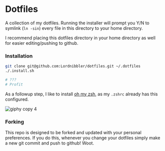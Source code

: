 # Dotfiles

A collection of my dotfiles. Running the installer will prompt you Y/N to symlink (`ln -sin`) every file in this directory to your home directory.

I recommend placing this dotfiles directory in your home directory as well for easier editing/pushing to github.

### Installation

```sh
git clone git@github.com:Lordnibbler/dotfiles.git ~/.dotfiles
./.install.sh

# ???
# Profit
```

As a followup step, I like to install [oh my zsh](https://github.com/robbyrussell/oh-my-zsh#basic-installation), as my `.zshrc` already has this configured.

![giphy copy 4](https://cloud.githubusercontent.com/assets/199422/6795973/dea0cf34-d1a6-11e4-90d8-0160d348059c.gif)

### Forking

This repo is designed to be forked and updated with your personal preferences. If you do this, whenever you change your dotfiles simply make a new git commit and push to github!  Woot.
